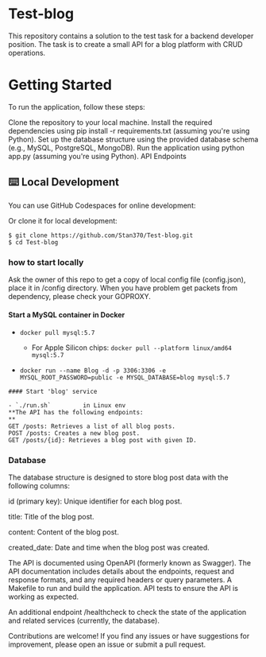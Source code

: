 # Test-blog
This repository contains a solution to the test task for a backend developer position. The task is to create a small API for a blog platform with CRUD operations.

# Getting Started

To run the application, follow these steps:

Clone the repository to your local machine.
Install the required dependencies using pip install -r requirements.txt (assuming you're using Python).
Set up the database structure using the provided database schema (e.g., MySQL, PostgreSQL, MongoDB).
Run the application using python app.py (assuming you're using Python).
API Endpoints

## ⌨️ Local Development

You can use GitHub Codespaces for online development:

Or clone it for local development:

```fish
$ git clone https://github.com/Stan370/Test-blog.git
$ cd Test-blog
```

### how to start locally

Ask the owner of this repo to get a copy of local config file (config.json), place it in /config directory.
When you have problem get packets from dependency, please check your GOPROXY.

#### Start a MySQL container in Docker

- `docker pull mysql:5.7`

    - For Apple Silicon chips: `docker pull --platform linux/amd64 mysql:5.7`

- `docker run --name Blog -d -p 3306:3306 -e MYSQL_ROOT_PASSWORD=public -e MYSQL_DATABASE=blog mysql:5.7`
```
#### Start 'blog' service

- `./run.sh`         in Linux env
**The API has the following endpoints:
**
GET /posts: Retrieves a list of all blog posts.
POST /posts: Creates a new blog post.
GET /posts/{id}: Retrieves a blog post with given ID.
```

### Database
The database structure is designed to store blog post data with the following columns:

id (primary key): Unique identifier for each blog post.

title: Title of the blog post.

content: Content of the blog post.

created_date: Date and time when the blog post was created.

The API is documented using OpenAPI (formerly known as Swagger). The API documentation includes details about the endpoints, request and response formats, and any required headers or query parameters.
A Makefile to run and build the application.
API tests to ensure the API is working as expected.

An additional endpoint /healthcheck to check the state of the application and related services (currently, the database).


Contributions are welcome! If you find any issues or have suggestions for improvement, please open an issue or submit a pull request.

